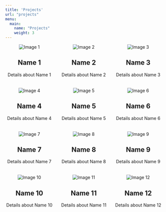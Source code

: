 ```yaml
---
title: 'Projects'
url: "projects"
menu:
  main:
    name: "Projects"
    weight: 3
---
```



<div class="grid-container">
  <div class="grid-item">
    <img src="image1.jpg" alt="Image 1">
    <h2>Name 1</h2>
    <p>Details about Name 1</p>
  </div>
  <div class="grid-item">
    <img src="image2.jpg" alt="Image 2">
    <h2>Name 2</h2>
    <p>Details about Name 2</p>
  </div>
  <div class="grid-item">
    <img src="image3.jpg" alt="Image 3">
    <h2>Name 3</h2>
    <p>Details about Name 3</p>
  </div>
  <div class="grid-item">
    <img src="image4.jpg" alt="Image 4">
    <h2>Name 4</h2>
    <p>Details about Name 4</p>
  </div>
  <div class="grid-item">
    <img src="image5.jpg" alt="Image 5">
    <h2>Name 5</h2>
    <p>Details about Name 5</p>
  </div>
  <div class="grid-item">
    <img src="image6.jpg" alt="Image 6">
    <h2>Name 6</h2>
    <p>Details about Name 6</p>
  </div>
  <div class="grid-item">
    <img src="image7.jpg" alt="Image 7">
    <h2>Name 7</h2>
    <p>Details about Name 7</p>
  </div>
  <div class="grid-item">
    <img src="image8.jpg" alt="Image 8">
    <h2>Name 8</h2>
    <p>Details about Name 8</p>
  </div>
  <div class="grid-item">
    <img src="image9.jpg" alt="Image 9">
    <h2>Name 9</h2>
    <p>Details about Name 9</p>
  </div>
  <div class="grid-item">
    <img src="image10.jpg" alt="Image 10">
    <h2>Name 10</h2>
    <p>Details about Name 10</p>
  </div>
  <div class="grid-item">
    <img src="image11.jpg" alt="Image 11">
    <h2>Name 11</h2>
    <p>Details about Name 11</p>
  </div>
  <div class="grid-item">
    <img src="image12.jpg" alt="Image 12">
    <h2>Name 12</h2>
    <p>Details about Name 12</p>
  </div>
</div>

<style>
  .grid-container {
    display: grid;
    grid-template-columns: repeat(3, 1fr);
    grid-gap: 20px;
  }
  .grid-item {
    text-align: center;
  }
  .grid-item img {
    max-width: 100%;
    height: auto;
  }
</style>

